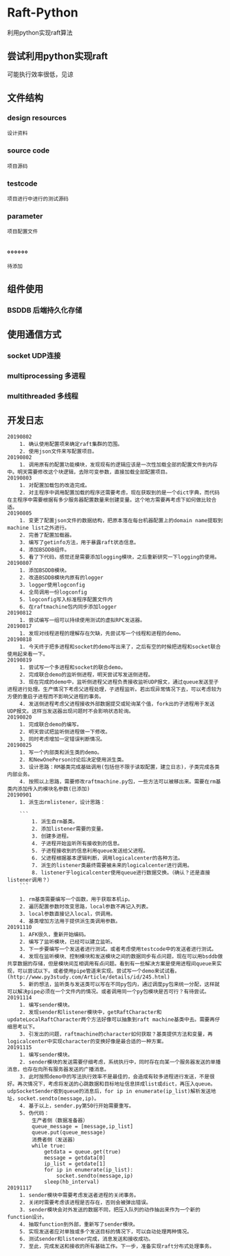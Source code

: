 # Raft-Python
利用python实现raft算法
## 尝试利用python实现raft
可能执行效率很低，见谅
## 文件结构
### design resources
    
    设计资料
    
### source code
    
    项目源码
    
### testcode
    
    项目进行中进行的测试源码

### parameter

    项目配置文件

### 。。。。。。

    待添加
    
## 组件使用

### BSDDB 后端持久化存储

## 使用通信方式

### socket UDP连接
### multiprocessing 多进程
### multithreaded 多线程

## 开发日志
    20190802
        1. 确认使用配置项来确定raft集群的范围。
        2. 使用json文件来写配置项目。
    20190802 
        1. 调用原有的配置功能模块，发现现有的逻辑应该是一次性加载全部的配置文件到内存中。明天需要修改这个块逻辑，去除可变参数，直接加载全部配置项目。
    20190803
        1. 对配置加载包的改造完成。
        2. 对主程序中调用配置加载的程序还需要考虑，现在获取到的是一个dict字典，而代码在主程序中需要根据有多少服务器配置数量来创建变量。这个地方需要再考虑下如何做比较合适。
    20190805
        1. 变更了配置json文件的数据结构，把原本落在每台机器配置上的domain name提取到machine list之外进行。
        2. 完善了配置加载器。
        3. 编写了getinfo方法，用于暴露raft状态信息。
        4. 添加BSDDB组件。
        5. 看了下代码，感觉还是需要添加logging模块，之后重新研究一下logging的使用。
    20190807
        1. 添加BSDDB模块。
        2. 改造BSDDB模块内原有的logger
        3. logger使用logconfig
        4. 全局调用一份logconfig
        5. logconfig写入标准程序配置文件内
        6. 在raftmachine包内同步添加logger
    20190812
        1. 尝试编写一组可以持续使用测试的虚拟RPC发送器。
    20190817
        1. 发现对线程进程的理解存在欠缺，先尝试写一个线程和进程的demo。
    20190818
        1. 今天终于把多进程和socket的demo写出来了，之后有空的时候把进程和socket联合使用起来看一下。
    20190819
        1. 尝试写一个多进程和socket的联合demo。
        2. 完成联合demo的监听侧进程，明天尝试写发送侧进程。
        3. 现在完成的demo中，监听侧进程父进程负责接收监听UDP报文，通过queue发送至子进程进行处理。生产情况下考虑父进程处理，子进程监听。若出现异常情况下去，可以考虑较为方便的重启子进程而不影响父进程的事务。
        4. 发送侧进程考虑父进程接收外部数据提交或轮询某个值，fork出的子进程用于发送UDP报文。这样当发送器出现问题时不会影响状态轮询。
    20190820
        1. 完成联合demo的编写。
        2. 明天尝试把监听侧进程做一下修改。
        3. 同时考虑增加一定错误判断情况。
    20190825
        1. 写一个内部类和派生类的demo。
        2. 和NewOnePerson讨论后决定使用派生类。
        3. 设计思路：RM基类完成基础调用(包括但不限于读取配置，建立日志)，子类完成各类内部业务。
        4. 按照以上思路，需要修改raftmachine.py包，一些方法可以被移出来。需要在rm基类内添加传入的模块名参数(已添加)
    20190901
        1. 派生出rmlistener，设计思路：

        ```
            1. 派生自rm基类。
            2. 添加listener需要的变量。
            3. 创建多进程。
            4. 子进程开始监听所有接收到的信息。
            5. 子进程接收到的信息利用queue发送给父进程。
            6. 父进程根据基本逻辑判断，调用logicalcenter的各种方法。
            7. 派生的listener类最终需要被未来的logicalcenter进行调用。
            8. listener于logicalcenter使用queue进行数据交换。（确认？还是直接listener调用？）
        ```

        1. rm基类需要编写一个函数，用于获取本机ip。
        2. 遍历配置参数时改变思路，local参数不再记入列表。
        3. local参数直接记入local，供调用。
        4. 基类增加方法用于提供派生类调用参数。
    20191110
        1. AFK很久，重新开始编码。
        2. 编写了监听模块，已经可以建立监听。
        3. 下一步要编写一个发送者进行测试。或者考虑使用testcode中的发送者进行测试。
        4. 发现在监听模块、控制模块和发送模块之间的数据同步有点问题，现在可以用bsddb做共享数据的存储，但是模块间互相调用有点问题。看到有一些解决方案是使用进程间queue来实现，可以尝试以下。或者使用pipe管道来实现。尝试写一个demo来试试看。(http://www.py3study.com/Article/details/id/245.html)
        5. 新的想法，监听类与发送类可以写在不同py包内，通过调度py包来统一分配，这样就可以解决pipe必须在一个文件内的情况。或者调用同一个py包模块是否可行？有待尝试。
    20191114
        1. 编写sender模块。
        2. 发现sender和listener模块中，getRaftCharacter和updateLocalRaftCharacter两个方法好像可以抽象到raft machine基类中去。需要再仔细思考以下。
        3. 引发出的问题，raftmachine的character如何获取？基类提供方法和变量，再logicalcenter中实现character的变换好像是最合适的一种方案。
    20191115
        1. 编写sender模块。
        2. sender模块的发送需要仔细考虑，系统执行中，同时存在向某一个服务器发送的单播消息，也存在向所有服务器发送的广播消息。
        3. 此时按照demo中的写法执行效率不是最佳的，会造成有较多进程进行发送，不是很好。再次情况下，考虑将发送的心跳数据和目标地址信息拼成list或dict，再压入queue。udpSocketSender收到queue的消息后，for ip in enumerate(ip_list)解析发送地址，socket.sendto(message,ip)。
        4. 基于以上，sender.py第50行开始需要重写。
        5. 伪代码：
            生产者侧（数据准备器）
            queue_message = [message,ip_list]
            queue.put(queue_message)
            消费者侧（发送器）
            while true:
                getdata = queue.get(true)
                message = getdata[0]
                ip_list = getdate[1]
                for ip in enumerate(ip_list):
                    socket.sendto(message,ip)
                sleep(hb_interval)
    20191117
        1. sender模块中需要考虑发送者进程的关闭事务。
        2. 关闭时需要考虑该进程是否存在，否则会被弹出错误。
        3. sender模块会对外发送的数据不同，把压入队列的动作抽出来作为一个新的function设计。
        4. 抽取function到外部，重新写了sender模块。
        5. 实现发送者应对单独或多个发送目标的情况下，可以自动处理两种情况。
        6. 测试sender和listener完成，消息发送和接收成功。
        7. 至此，完成发送和接收的所有基础工作。下一步，准备实现raft分布式处理事务。